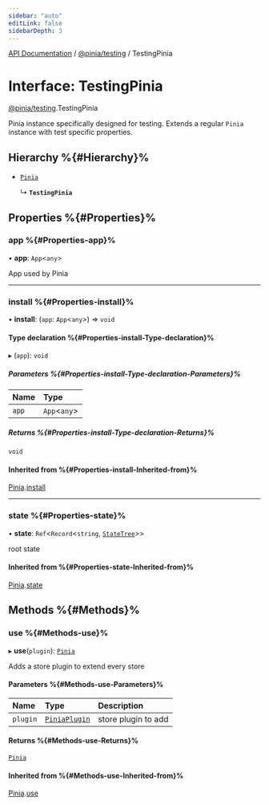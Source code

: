 ```yaml
---
sidebar: "auto"
editLink: false
sidebarDepth: 3
---
```


[API Documentation](../index.md) / [@pinia/testing](../modules/pinia_testing.md) / TestingPinia

# Interface: TestingPinia

[@pinia/testing](../modules/pinia_testing.md).TestingPinia

Pinia instance specifically designed for testing. Extends a regular
`Pinia` instance with test specific properties.

## Hierarchy %{#Hierarchy}%

- [`Pinia`](pinia.Pinia.md)

  ↳ **`TestingPinia`**

## Properties %{#Properties}%

### app %{#Properties-app}%

• **app**: `App`<`any`\>

App used by Pinia

___

### install %{#Properties-install}%

• **install**: (`app`: `App`<`any`\>) => `void`

#### Type declaration %{#Properties-install-Type-declaration}%

▸ (`app`): `void`

##### Parameters %{#Properties-install-Type-declaration-Parameters}%

| Name | Type |
| :------ | :------ |
| `app` | `App`<`any`\> |

##### Returns %{#Properties-install-Type-declaration-Returns}%

`void`

#### Inherited from %{#Properties-install-Inherited-from}%

[Pinia](pinia.Pinia.md).[install](pinia.Pinia.md#install)

___

### state %{#Properties-state}%

• **state**: `Ref`<`Record`<`string`, [`StateTree`](../modules/pinia.md#statetree)\>\>

root state

#### Inherited from %{#Properties-state-Inherited-from}%

[Pinia](pinia.Pinia.md).[state](pinia.Pinia.md#state)

## Methods %{#Methods}%

### use %{#Methods-use}%

▸ **use**(`plugin`): [`Pinia`](pinia.Pinia.md)

Adds a store plugin to extend every store

#### Parameters %{#Methods-use-Parameters}%

| Name | Type | Description |
| :------ | :------ | :------ |
| `plugin` | [`PiniaPlugin`](pinia.PiniaPlugin.md) | store plugin to add |

#### Returns %{#Methods-use-Returns}%

[`Pinia`](pinia.Pinia.md)

#### Inherited from %{#Methods-use-Inherited-from}%

[Pinia](pinia.Pinia.md).[use](pinia.Pinia.md#use)
